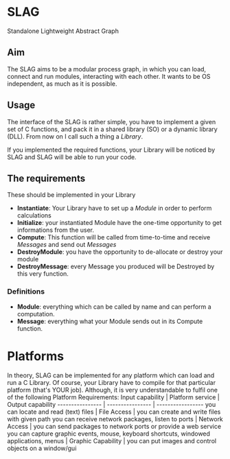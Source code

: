 # SLAG
Standalone Lightweight Abstract Graph

## Aim
The SLAG aims to be a modular process graph, in which you can load, connect and run modules, interacting with each other.
It wants to be OS independent, as much as it is possible.
## Usage
The interface of the SLAG is rather simple, you have to implement a given set of C functions, and pack it in a shared library (SO) or a dynamic library (DLL).
From now on I call such a thing a *Library*.

If you implemented the required functions, your Library will be noticed by SLAG and SLAG will be able to run your code.
## The requirements
These should be implemented in your Library
* **Instantiate**: Your Library have to set up a *Module* in order to perform calculations
* **Initialize**: your instantiated Module have the one-time opportunity to get informations from the user.
* **Compute**: This function will be called from time-to-time and receive *Messages* and send out *Messages*
* **DestroyModule**: you have the opportunity to de-allocate or destroy your module
* **DestroyMessage**: every Message you produced will be Destroyed by this very function.

### Definitions
* **Module**: everything which can be called by name and can perform a computation.
* **Message**: everything what your Module sends out in its Compute function.

# Platforms

In theory, SLAG can be implemented for any platform which can load and run a C Library.
Of course, your Library have to compile for that particular platform (that's YOUR job).
Although, it is very understandable to fulfil one of the following Platform Requirements:
Input capability | Platform service | Output capability
---------------- | ---------------- | -----------------
you can locate and read (text) files | File Access | you can create and write files with given path
you can receive network packages, listen to ports | Network Access | you can send packages to network ports or provide a web service
you can capture graphic events, mouse, keyboard shortcuts, windowed applications, menus | Graphic Capability | you can put images and control objects on a window/gui

